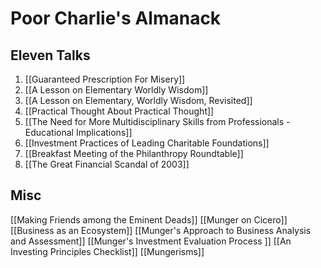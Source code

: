 # Poor Charlie's Almanack

## Eleven Talks
1. [[Guaranteed Prescription For Misery]]
2. [[A Lesson on Elementary Worldly Wisdom]]
3. [[A Lesson on Elementary, Worldly Wisdom, Revisited]]
4. [[Practical Thought About Practical Thought]]
5. [[The Need for More Multidisciplinary Skills from Professionals - Educational Implications]]
6. [[Investment Practices of Leading Charitable Foundations]]
7. [[Breakfast Meeting of the Philanthropy Roundtable]]
8. [[The Great Financial Scandal of 2003]]

## Misc

[[Making Friends among the Eminent Deads]]
[[Munger on Cicero]]
[[Business as an Ecosystem]]
[[Munger's Approach to Business Analysis and Assessment]]
[[Munger's Investment Evaluation Process ]]
[[An Investing Principles Checklist]]
[[Mungerisms]]
